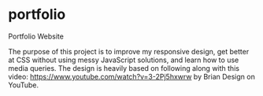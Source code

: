 # portfolio
Portfolio Website

The purpose of this project is to improve my responsive design, get better at CSS without using messy JavaScript solutions, and learn how to use media queries. 
The design is heavily based on following along with this video: https://www.youtube.com/watch?v=3-2Pj5hxwrw by Brian Design on YouTube.
